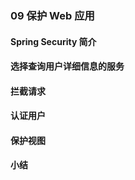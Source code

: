### 09 保护 Web 应用
>
#### Spring Security 简介
>
#### 选择查询用户详细信息的服务
>
#### 拦截请求
>
#### 认证用户
>
#### 保护视图
>
#### 小结
